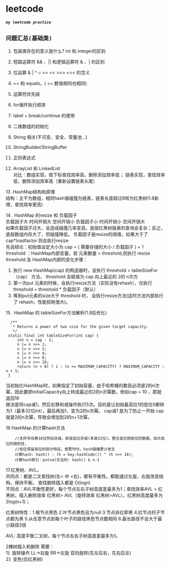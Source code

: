 # leetcode
***``my leetcode practice``***
## ``问题汇总(基础类)``

1. 包装类存在的意义是什么? int 和 integer的区别

2. 短路运算符 && 、|| 和逻辑运算符 & 、| 的区别 

3. 位运算 & | ^ ~  >> <<  >>>  <<< 的含义

4. == 和 equals。( == 数值相同也相同)

5. 运算符优先级

6. for循环执行顺序

7. label + break/continue 的使用

8. 二维数组的初始化

9. String 相关(不可变、安全、常量池...)

10. StringBuilder/StringBuffer

11. 正则表达式

12. ArrayList 和 LinkedList <br/>
对比：数组实现，按下标查找效率高，删除添加效率低；
     链表实现，查找效率低，删除添加效率高（重新设置链表头尾）
     
13 .HashMap结构和原理<br/>
 结构：主干为数组，相同hash值碰撞为链表，链表长度超过8转为红黑树(1.8新增，查找效率更高)
 
 
 14 . HashMap 的resize 和 负载因子<br/>
 负载因子大  时间开销大 空间开销小   负载因子小 时间开销小 空间开销大 <br/>
 如果负载因子过大，会造成碰撞几率变高，底层红黑树链表的查询会复杂；反之，底层数组内存大了，但碰撞降低。
 负载因子是resize的阈值，如果大于了 cap*loadfactor 则会执行resize<br/>
  先说结论：初始值设定大小为 cap =  ( 需要存储的大小 / 负载因子 ) + 1<br/>
 threshold ：HashMap内部变量，若 元素数量 > threshold,则执行 resize
 threshold 及 HashMap内部的变化步骤：
 1. 执行 new HashMap(cap) 的构造器时，会执行 threshold  = tableSizeFor（cap） 方法， threshold 会赋值为 cap 向上最近的 2的 n次方 
 2. 第一次put 元素的时候，会执行resize方法（实际没有rehash），仅执行  threshold   =  threshold  * 负载因子（默认）<br/>
 3. 等到put元素的size大于 threshold   时， 会执行resize方法(这时方法内部执行了 rehash，性能损耗很大)。
 
 15 . HashMap 的 tableSizeFor方法解析(1.8后优化) <br/>
 
      /**
       * Returns a power of two size for the given target capacity.
       */
     static final int tableSizeFor(int cap) {
         int n = cap - 1;
         n |= n >>> 1;
         n |= n >>> 2;
         n |= n >>> 4;
         n |= n >>> 8;
         n |= n >>> 16;
         return (n < 0) ? 1 : (n >= MAXIMUM_CAPACITY) ? MAXIMUM_CAPACITY : n + 1;
     }
当初始化HashMap时，如果指定了初始容量，由于哈希桶的数目必须是2的n次幂，因此要把initialCapacity向上转成最近的2的n次幂数，例如cap = 10 ，那就返回16<br/>
做法是将cap减1，然后右移和或操作执行5次。目的是让初始最高位1的低位0都转为1（最多32位int），最后再加1，变为2的n次幂。 
cap减1 是为了防止一开始 cap就是2的n次幂，导致会增加到2的n+1次幂。  

16 HashMap 的计算hash方法<br/>
        
        //无符号右移16位然后异或，即高低位异或(本身32位)。整合高位和低位的数据，加大低位的随机性，
        //低位保留高位的部分特征。使更均匀，hash碰撞更少发生
        计算hash: hash() : (h = key.hashCode()) ^ (h >>> 16);
        计算hash索引：putval方法时: hash() & n-1 
        

17.红黑树、AVL。<br/>
共同点：都是二叉查找树(左< 中 <右)，都有平衡性。都能通过左旋、右旋改变结构，保持平衡。 查找删除插入都是 O(logn)<br/>
不同点：AVL平衡性更好，每个节点左右子树高度差最多为1；查找效率AVL > 红黑树，插入删除效率 红黑树> AVL（旋转效率 红黑树>AVL）。红黑树高度最多为 2log(n+1)；<br>

红黑树特性：1.根节点黑色 2.叶节点黑色且为null 3.节点非红即黑 4.红节点的子节点都为黑 5.从任意节点到每个叶子的路径黑色节点数相同 6.最长路径不会大于最小路径2倍

AVL: 高度平衡二叉树，每个节点左右子树高度差最多为1。

2棵树插入和删除 需要：<br/> 1》旋转操作 LL->右旋  RR->左旋  双向旋转(先左后右，先右后左) <br/>2》变色(仅红黑树)